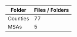 | Folder   |   Files / Folders |
|----------|-------------------|
| Counties |                77 |
| MSAs     |                 5 |
